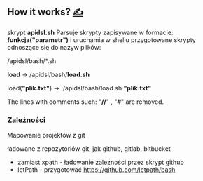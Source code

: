 
## How it works? [<span style='font-size:20px;'>&#x270D;</span>](https://github.com/apidsl/docs/edit/main/MD/HOW.md)


skrypt **apidsl.sh** Parsuje skrypty zapisywane w formacie: **funkcja("parametr")** i uruchamia w shellu przygotowane skrypty odnoszące się do nazyw plików:

/apidsl/bash/*.sh

**load** -> /apidsl/bash/**load.sh**

load(**"plik.txt"**) -> ./apidsl/bash/load.sh **"plik.txt"**

The lines with comments such: "**//**" , "**#**" are removed.



### Zależności 
Mapowanie projektów z git

ładowane z repozytoriów git, jak github, gitlab, bitbucket
+ zamiast xpath - ładowanie zalezności przez skrypt github
+ letPath - przygotować
  https://github.com/letpath/bash
